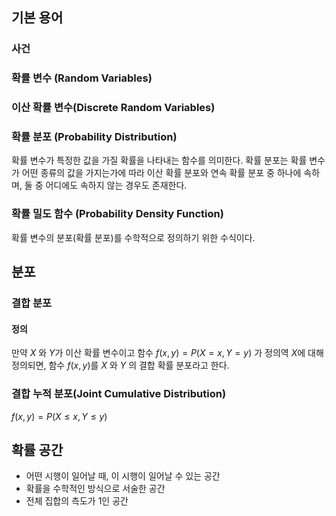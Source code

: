 ## 기본 용어

### 사건

### 확률 변수 (Random Variables)

### 이산 확률 변수(Discrete Random Variables)

### 확률 분포 (Probability Distribution)

확률 변수가 특정한 값을 가질 확률을 나타내는 함수를 의미한다. 확률 분포는 확률 변수가 어떤 종류의 값을 가지는가에 따라 이산 확률 분포와 연속 확률 분포 중 하나에 속하며, 둘 중 어디에도 속하지 않는 경우도 존재한다.

### 확률 밀도 함수 (Probability Density Function)

확률 변수의 분포(확률 분포)를 수학적으로 정의하기 위한 수식이다.



## 분포

### 결합 분포

#### 정의

만약 $X$ 와 $Y$가 이산 확률 변수이고 함수 $f(x,y)=P(X=x, Y=y)$ 가 정의역 $X$에 대해 정의되면, 함수 $f(x,y)$를 $X$ 와 $Y$ 의 결합 확률 분포라고 한다.

### 결합 누적 분포(Joint Cumulative Distribution)

$f(x,y) = P(X \le x, Y \le y)$



## 확률 공간

* 어떤 시행이 일어날 때, 이 시행이 일어날 수 있는 공간
* 확률을 수학적인 방식으로 서술한 공간
* 전체 집합의 측도가 1인 공간

